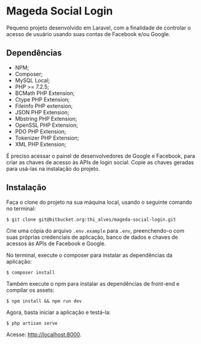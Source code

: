 # Mageda Social Login

Pequeno projeto desenvolvido em Laravel, com a finalidade de controlar o acesso de usuário usando suas contas de Facebook e/ou Google.

## Dependências

 - NPM;
 - Composer;
 - MySQL Local;
 - PHP >= 7.2.5;
 - BCMath PHP Extension;
 - Ctype PHP Extension;
 - Fileinfo PHP extension;
 - JSON PHP Extension;
 - Mbstring PHP Extension;
 - OpenSSL PHP Extension;
 - PDO PHP Extension;
 - Tokenizer PHP Extension;
 - XML PHP Extension;
 
É preciso acessar o painel de desenvolvedores de Google e Facebook, para criar as chaves de acesso às APIs de login social. Copie as chaves geradas para usá-las na instalação do projeto.
 
## Instalação
 
Faça o clone do projeto na sua máquina local, usando o seguinte comando no terminal:

```
$ git clone git@bitbucket.org:thi_alves/mageda-social-login.git
```

Crie uma cópia do arquivo `.env.example` para `.env`, preenchendo-o com suas próprias credenciais de aplicação, banco de dados e chaves de acessos às APIs de Facebook e Google.

No terminal, execute o composer para instalar as dependências da aplicação:

```
$ composer install
```

Também execute o npm para instalar as dependências de front-end e compilar os assets:

```
$ npm install && npm run dev
```

Agora, basta iniciar a aplicação e testá-la:

```
$ php artisan serve
```

Acesse: [http://localhost:8000](http://localhost:8000).